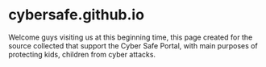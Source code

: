 # cybersafe.github.io
Welcome guys visiting us at this beginning time, this page created for the source collected that support the Cyber Safe Portal, with main purposes of protecting kids, children from cyber attacks.
